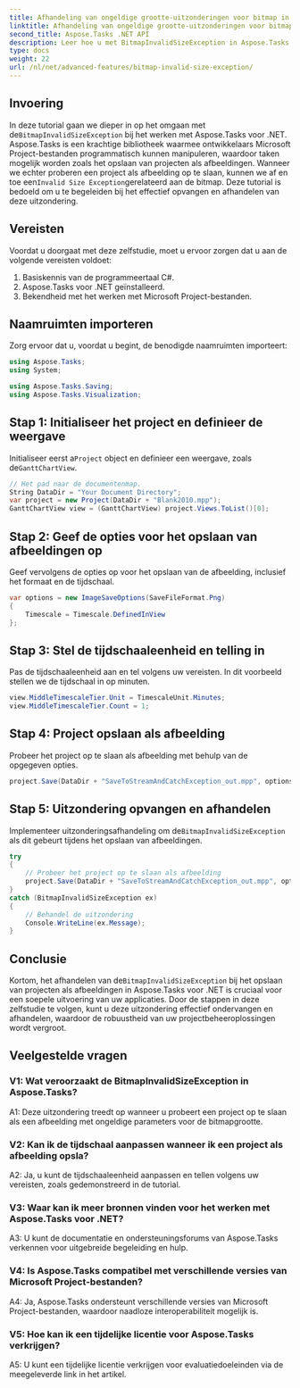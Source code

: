 ```yaml
---
title: Afhandeling van ongeldige grootte-uitzonderingen voor bitmap in Aspose.Tasks
linktitle: Afhandeling van ongeldige grootte-uitzonderingen voor bitmap in Aspose.Tasks
second_title: Aspose.Tasks .NET API
description: Leer hoe u met BitmapInvalidSizeException in Aspose.Tasks voor .NET omgaat bij het opslaan van projecten als afbeeldingen. Uitgebreide tutorial met stapsgewijze begeleiding.
type: docs
weight: 22
url: /nl/net/advanced-features/bitmap-invalid-size-exception/
---
```

## Invoering

 In deze tutorial gaan we dieper in op het omgaan met de`BitmapInvalidSizeException` bij het werken met Aspose.Tasks voor .NET. Aspose.Tasks is een krachtige bibliotheek waarmee ontwikkelaars Microsoft Project-bestanden programmatisch kunnen manipuleren, waardoor taken mogelijk worden zoals het opslaan van projecten als afbeeldingen. Wanneer we echter proberen een project als afbeelding op te slaan, kunnen we af en toe een`Invalid Size Exception`gerelateerd aan de bitmap. Deze tutorial is bedoeld om u te begeleiden bij het effectief opvangen en afhandelen van deze uitzondering.

## Vereisten

Voordat u doorgaat met deze zelfstudie, moet u ervoor zorgen dat u aan de volgende vereisten voldoet:
1. Basiskennis van de programmeertaal C#.
2. Aspose.Tasks voor .NET geïnstalleerd.
3. Bekendheid met het werken met Microsoft Project-bestanden.

## Naamruimten importeren

Zorg ervoor dat u, voordat u begint, de benodigde naamruimten importeert:
```csharp
using Aspose.Tasks;
using System;

using Aspose.Tasks.Saving;
using Aspose.Tasks.Visualization;

```

## Stap 1: Initialiseer het project en definieer de weergave

 Initialiseer eerst a`Project` object en definieer een weergave, zoals de`GanttChartView`.

```csharp
// Het pad naar de documentenmap.
String DataDir = "Your Document Directory";
var project = new Project(DataDir + "Blank2010.mpp");
GanttChartView view = (GanttChartView) project.Views.ToList()[0];
```

## Stap 2: Geef de opties voor het opslaan van afbeeldingen op

Geef vervolgens de opties op voor het opslaan van de afbeelding, inclusief het formaat en de tijdschaal.

```csharp
var options = new ImageSaveOptions(SaveFileFormat.Png)
{
    Timescale = Timescale.DefinedInView
};
```

## Stap 3: Stel de tijdschaaleenheid en telling in

Pas de tijdschaaleenheid aan en tel volgens uw vereisten. In dit voorbeeld stellen we de tijdschaal in op minuten.

```csharp
view.MiddleTimescaleTier.Unit = TimescaleUnit.Minutes;
view.MiddleTimescaleTier.Count = 1;
```

## Stap 4: Project opslaan als afbeelding

Probeer het project op te slaan als afbeelding met behulp van de opgegeven opties.

```csharp
project.Save(DataDir + "SaveToStreamAndCatchException_out.mpp", options);
```

## Stap 5: Uitzondering opvangen en afhandelen

 Implementeer uitzonderingsafhandeling om de`BitmapInvalidSizeException` als dit gebeurt tijdens het opslaan van afbeeldingen.

```csharp
try
{
    // Probeer het project op te slaan als afbeelding
    project.Save(DataDir + "SaveToStreamAndCatchException_out.mpp", options);
}
catch (BitmapInvalidSizeException ex)
{
    // Behandel de uitzondering
    Console.WriteLine(ex.Message);
}
```

## Conclusie

 Kortom, het afhandelen van de`BitmapInvalidSizeException` bij het opslaan van projecten als afbeeldingen in Aspose.Tasks voor .NET is cruciaal voor een soepele uitvoering van uw applicaties. Door de stappen in deze zelfstudie te volgen, kunt u deze uitzondering effectief ondervangen en afhandelen, waardoor de robuustheid van uw projectbeheeroplossingen wordt vergroot.

## Veelgestelde vragen

### V1: Wat veroorzaakt de BitmapInvalidSizeException in Aspose.Tasks?

A1: Deze uitzondering treedt op wanneer u probeert een project op te slaan als een afbeelding met ongeldige parameters voor de bitmapgrootte.

### V2: Kan ik de tijdschaal aanpassen wanneer ik een project als afbeelding opsla?

A2: Ja, u kunt de tijdschaaleenheid aanpassen en tellen volgens uw vereisten, zoals gedemonstreerd in de tutorial.

### V3: Waar kan ik meer bronnen vinden voor het werken met Aspose.Tasks voor .NET?

A3: U kunt de documentatie en ondersteuningsforums van Aspose.Tasks verkennen voor uitgebreide begeleiding en hulp.

### V4: Is Aspose.Tasks compatibel met verschillende versies van Microsoft Project-bestanden?

A4: Ja, Aspose.Tasks ondersteunt verschillende versies van Microsoft Project-bestanden, waardoor naadloze interoperabiliteit mogelijk is.

### V5: Hoe kan ik een tijdelijke licentie voor Aspose.Tasks verkrijgen?

A5: U kunt een tijdelijke licentie verkrijgen voor evaluatiedoeleinden via de meegeleverde link in het artikel.